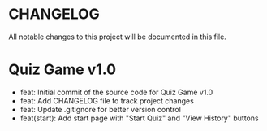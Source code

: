 # CHANGELOG

All notable changes to this project will be documented in this file.

# Quiz Game v1.0

- feat: Initial commit of the source code for Quiz Game v1.0
- feat: Add CHANGELOG file to track project changes
- feat: Update .gitignore for better version control
- feat(start): Add start page with "Start Quiz" and "View History" buttons